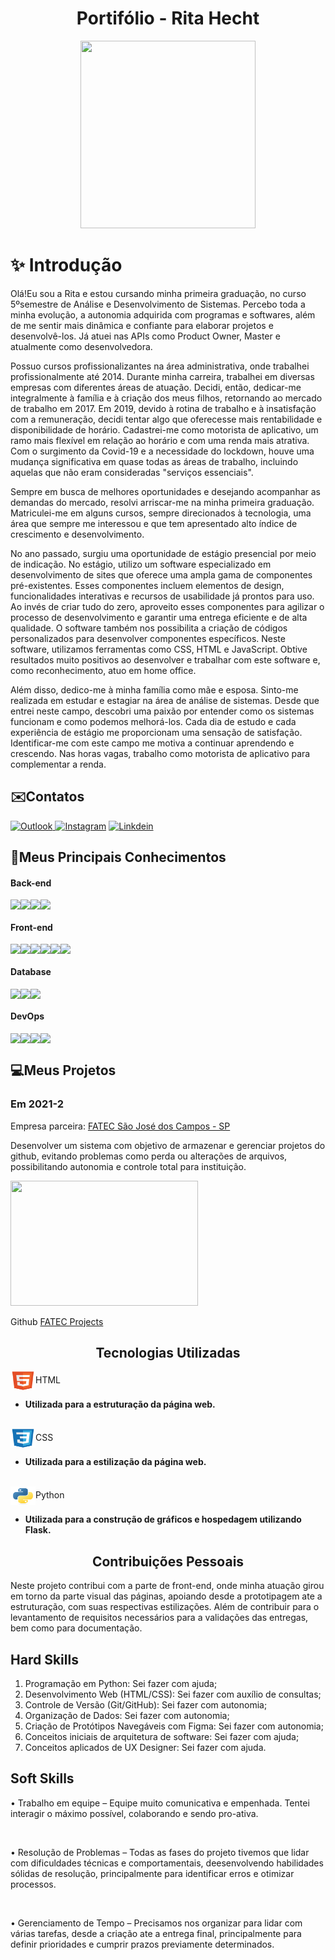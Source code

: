<h1 align="center">Portifólio - Rita Hecht</h1>
<div align="center"><img src="https://github.com/ritahecht/Portifolio-RitaHecht/assets/89950512/a1ba4a33-4d6c-474e-a880-093442067f41" width="280" height="300"/></div>

# ✨ Introdução

Olá!Eu sou a Rita e estou cursando minha primeira graduação, no curso 5ºsemestre de Análise e Desenvolvimento de Sistemas. Percebo toda a minha evolução, a autonomia adquirida com programas e softwares, além de me sentir mais dinâmica e confiante para elaborar projetos e desenvolvê-los. Já atuei nas APIs como Product Owner, Master e atualmente como desenvolvedora.

Possuo cursos profissionalizantes na área administrativa, onde trabalhei profissionalmente até 2014. Durante minha carreira, trabalhei em diversas empresas com diferentes áreas de atuação. Decidi, então, dedicar-me integralmente à família e à criação dos meus filhos, retornando ao mercado de trabalho em 2017. Em 2019, devido à rotina de trabalho e à insatisfação com a remuneração, decidi tentar algo que oferecesse mais rentabilidade e disponibilidade de horário. Cadastrei-me como motorista de aplicativo, um ramo mais flexível em relação ao horário e com uma renda mais atrativa. Com o surgimento da Covid-19 e a necessidade do lockdown, houve uma mudança significativa em quase todas as áreas de trabalho, incluindo aquelas que não eram consideradas "serviços essenciais".

Sempre em busca de melhores oportunidades e desejando acompanhar as demandas do mercado, resolvi arriscar-me na minha primeira graduação. Matriculei-me em alguns cursos, sempre direcionados à tecnologia, uma área que sempre me interessou e que tem apresentado alto índice de crescimento e desenvolvimento.

No ano passado, surgiu uma oportunidade de estágio presencial por meio de indicação. No estágio, utilizo um software especializado em desenvolvimento de sites que oferece uma ampla gama de componentes pré-existentes. Esses componentes incluem elementos de design, funcionalidades interativas e recursos de usabilidade já prontos para uso. Ao invés de criar tudo do zero, aproveito esses componentes para agilizar o processo de desenvolvimento e garantir uma entrega eficiente e de alta qualidade. O software também nos possibilita a criação de códigos personalizados para desenvolver componentes específicos. Neste software, utilizamos ferramentas como CSS, HTML e JavaScript. Obtive resultados muito positivos ao desenvolver e trabalhar com este software e, como reconhecimento, atuo em home office.

Além disso, dedico-me à minha família como mãe e esposa. Sinto-me realizada em estudar e estagiar na área de análise de sistemas. Desde que entrei neste campo, descobri uma paixão por entender como os sistemas funcionam e como podemos melhorá-los. Cada dia de estudo e cada experiência de estágio me proporcionam uma sensação de satisfação. Identificar-me com este campo me motiva a continuar aprendendo e crescendo. Nas horas vagas, trabalho como motorista de aplicativo para complementar a renda.


## ✉️Contatos

<a href = "mailto:rita.hecht@outlook.com">![Outlook](https://img.shields.io/badge/Microsoft_Outlook-0078D4?style=for-the-badge&logo=microsoft-outlook&logoColor=white)
[![Instagram](https://img.shields.io/badge/Instagram-E4405F?style=for-the-badge&logo=instagram&logoColor=white)](https://www.instagram.com/rita_hecht/)
[![Linkdein](https://img.shields.io/badge/LinkedIn-0077B5?style=for-the-badge&logo=linkedin&logoColor=white)]()


<h2 align="left">📑Meus Principais Conhecimentos</h3>
<h4 align="left">Back-end</h4>
<div style="display: flex; align-items: center;">
    <img src="https://img.shields.io/badge/Node%20js-339933?style=for-the-badge&logo=nodedotjs&logoColor=white">
    <img src="https://img.shields.io/badge/Python-FFD43B?style=for-the-badge&logo=python&logoColor=blue">
    <img src="https://img.shields.io/badge/TypeScript-007ACC?style=for-the-badge&logo=typescript&logoColor=white">
    <img src="https://img.shields.io/badge/Java-007396?style=for-the-badge&logo=java&logoColor=white">
</div>

<h4 align="left">Front-end</h4>  
<div style="display: flex; align-items: center;">
 <img src="https://img.shields.io/badge/HTML5-E34F26?style=for-the-badge&logo=html5&logoColor=white" target="_blank">
 <img src="https://img.shields.io/badge/CSS3-1572B6?style=for-the-badge&logo=css3&logoColor=white" target="_blank">
 <img src="https://img.shields.io/badge/JavaScript-323330?style=for-the-badge&logo=javascript&logoColor=F7DF1E" target="_blank">
 <img src="https://img.shields.io/badge/Bootstrap-563D7C?style=for-the-badge&logo=bootstrap&logoColor=white" target="_blank">
 <img src="https://img.shields.io/badge/React-20232A?style=for-the-badge&logo=react&logoColor=61DAFB" target="_blank">
 <img src="https://img.shields.io/badge/React_Native-20232A?style=for-the-badge&logo=react&logoColor=61DAFB" target="_blank">  
</div>

<h4 align="left">Database</h4> 
<div style="display: flex; align-items: center;">
 <img src="https://img.shields.io/badge/MongoDB-4EA94B?style=for-the-badge&logo=mongodb&logoColor=white" target="_blank">
 <img src="https://img.shields.io/badge/MySQL-005C84?style=for-the-badge&logo=mysql&logoColor=white" target="_blank">
 <img src="https://img.shields.io/badge/MariaDB-003545?style=for-the-badge&logo=mariadb&logoColor=white" target="_blank">
</div>

<h4 align="left">DevOps</h4>
<div style="display: flex; align-items: center;">
 <img src="https://img.shields.io/badge/Docker-2CA5E0?style=for-the-badge&logo=docker&logoColor=white">
 <img src="https://img.shields.io/badge/GIT-E44C30?style=for-the-badge&logo=git&logoColor=white" target="_blank">
 <img src="https://img.shields.io/badge/GitHub-100000?style=for-the-badge&logo=github&logoColor=white">
 <img src="https://img.shields.io/badge/Slack-4A154B?style=for-the-badge&logo=slack&logoColor=white">
</div>

## 💻Meus Projetos

### Em 2021-2

Empresa parceira: <a href='https://www.linkedin.com/school/fatecjessenvidal/'>FATEC São José dos Campos - SP</a><br>

Desenvolver um sistema com objetivo de armazenar e gerenciar projetos do github, evitando problemas como perda ou alterações de arquivos, possibilitando autonomia e controle total para instituição.

<img src="https://github.com/ritahecht/Portifolio-RitaHecht/assets/89950512/28755152-1540-4532-9102-87ca63731332" width="300" height="200">

<p align='justify'>
Github <a href='https://github.com/meta-build/FATEC-Projects'>FATEC Projects</a> </p>

<h2 align='center'> Tecnologias Utilizadas</h2>
<div>
  <span>
    <img align="center" alt="HTML5" height="30" width="40" src="https://raw.githubusercontent.com/devicons/devicon/master/icons/html5/html5-original.svg">HTML</img>
  </span>
  <span>
    <ul>
      <li>
        <b>Utilizada para a estruturação da página web.</b>  
      </li>
    </ul>
  </span>
</div>
<br>
<div>
  <span>
    <img align="center" alt="CSS3" height="30" width="40" src="https://raw.githubusercontent.com/devicons/devicon/master/icons/css3/css3-original.svg">CSS</img>
  </span>
  <span>
    <ul>
      <li>
        <b>Utilizada para a estilização da página web.</b>  
      </li>
    </ul>
  </span>
</div>
<br>
<div>
  <span>
    <img align="center" alt="Python" height="30" width="40" src="https://raw.githubusercontent.com/devicons/devicon/master/icons/python/python-original.svg">Python</img>
  </span>
  <span>
    <ul>
      <li>
        <b>Utilizada para a construção de gráficos e hospedagem utilizando Flask.</b>  
      </li>
    </ul>
  </span>
</div>

<h2 align='center'> Contribuições Pessoais</h2>

Neste projeto contribui com a parte de front-end, onde minha atuação girou em torno da parte visual das páginas, apoiando desde a prototipagem ate a estruturação, com suas respectivas estilizações. Além de contribuir para o levantamento de requisitos necessários para a validações das entregas, bem como para documentação. 

<h2>Hard Skills</h2>

1.	Programação em Python: Sei fazer com ajuda;
2.	Desenvolvimento Web (HTML/CSS): Sei fazer com auxílio de consultas;
3.	Controle de Versão (Git/GitHub): Sei fazer com autonomia;
4.	Organização de Dados: Sei fazer com autonomia;
5.	Criação de Protótipos Navegáveis com Figma: Sei fazer com autonomia;
6.	Conceitos iniciais de arquitetura de software: Sei fazer com ajuda;
7.	Conceitos aplicados de UX Designer: Sei fazer com ajuda.

<h2>Soft Skills</h2>
<p>
•	Trabalho em equipe – Equipe muito comunicativa e empenhada. Tentei interagir o máximo possível, colaborando e sendo pro-ativa.</p><br>
<p>
•	Resolução de Problemas – Todas as fases do projeto tivemos que lidar com dificuldades técnicas e comportamentais, deesenvolvendo habilidades sólidas de resolução, principalmente para identificar erros e otimizar processos.</p><br><p>
•	Gerenciamento de Tempo – Precisamos nos organizar para lidar com várias tarefas, desde a criação ate a entrega final, principalmente para definir prioridades e cumprir prazos previamente determinados.</p>
